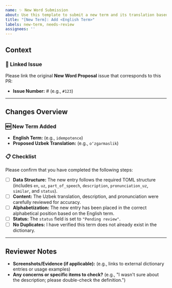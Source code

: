 ```yaml
---
name: ✨ New Word Submission
about: Use this template to submit a new term and its translation based on a proposal issue.
title: "[New Term]: Add <English Term>"
labels: new-term, needs-review
assignees: ''
---
```


## Context

### 📝 Linked Issue
Please link the original **New Word Proposal** issue that corresponds to this PR:

* **Issue Number:** # (e.g., `#123`)

---

## Changes Overview

### 🆕 New Term Added
* **English Term:** (e.g., `idempotence`)
* **Proposed Uzbek Translation:** (e.g., `oʻzgarmaslik`)

### 📋 Checklist

Please confirm that you have completed the following steps:

- [ ] **Data Structure:** The new entry follows the required TOML structure (includes `en`, `uz`, `part_of_speech`, `description`, `pronunciation_uz`, `similar`, and `status`).
- [ ] **Content:** The Uzbek translation, description, and pronunciation were carefully reviewed for accuracy.
- [ ] **Alphabetization:** The new entry has been placed in the correct alphabetical position based on the English term.
- [ ] **Status:** The `status` field is set to `"Pending review"`.
- [ ] **No Duplicates:** I have verified this term does not already exist in the dictionary.

---

## Reviewer Notes

* **Screenshots/Evidence (if applicable):** (e.g., links to external dictionary entries or usage examples)
* **Any concerns or specific items to check?** (e.g., "I wasn't sure about the description; please double-check the definition.")